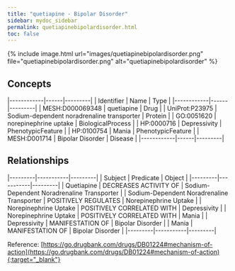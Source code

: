 ```yaml
---
title: "quetiapine - Bipolar Disorder"
sidebar: mydoc_sidebar
permalink: quetiapinebipolardisorder.html
toc: false 
---
```


{% include image.html url="images/quetiapinebipolardisorder.png" file="quetiapinebipolardisorder.png" alt="quetiapinebipolardisorder" %}

## Concepts

|------------|------|---------|
| Identifier | Name | Type    |
|------------|------|---------|
| MESH:D000069348 | quetiapine | Drug |
| UniProt:P23975 | Sodium-dependent noradrenaline transporter | Protein |
| GO:0051620 | norepinephrine uptake | BiologicalProcess |
| HP:0000716 | Depressivity | PhenotypicFeature |
| HP:0100754 | Mania | PhenotypicFeature |
| MESH:D001714 | Bipolar Disorder | Disease |
|------------|------|---------|

## Relationships

|---------|-----------|---------|
| Subject | Predicate | Object  |
|---------|-----------|---------|
| Quetiapine | DECREASES ACTIVITY OF | Sodium-Dependent Noradrenaline Transporter |
| Sodium-Dependent Noradrenaline Transporter | POSITIVELY REGULATES | Norepinephrine Uptake |
| Norepinephrine Uptake | POSITIVELY CORRELATED WITH | Depressivity |
| Norepinephrine Uptake | POSITIVELY CORRELATED WITH | Mania |
| Depressivity | MANIFESTATION OF | Bipolar Disorder |
| Mania | MANIFESTATION OF | Bipolar Disorder |
|---------|-----------|---------|

Reference: [https://go.drugbank.com/drugs/DB01224#mechanism-of-action](https://go.drugbank.com/drugs/DB01224#mechanism-of-action){:target="_blank"}